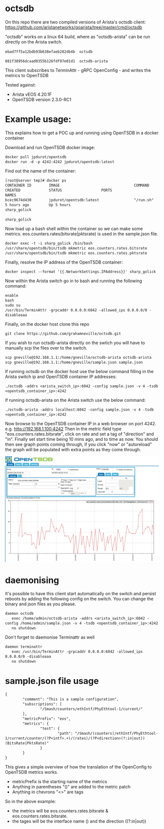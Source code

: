 # octsdb

On this repo there are two compiled versions of Arista's octsdb client: https://github.com/aristanetworks/goarista/tree/master/cmd/octsdb

"octsdb" works on a linux 64 build, where as "octsdb-arista" can be run directly on the Arista switch.

`ebad7ff5a12bdb93b638efaeb282db4b  octsdb`

`081f38956dcaad0355b126fdf97e01d1  octsdb-arista`

This client subscribes to TerminAttr - gRPC OpenConfig - and writes the metrics to OpenTSDB

Tested against:
 - Arista vEOS 4.20.1F
 - OpenTSDB version 2.3.0-RC1



# Example usage:

This explains how to get a POC up and running using OpenTSDB in a docker container

Download and run OpenTSDB docker image:

```
docker pull jpdurot/opentsdb
docker run -d -p 4242:4242 jpdurot/opentsdb:latest
```

Find out the name of the container:

```
[root@server tmp]# docker ps
CONTAINER ID        IMAGE                                  COMMAND                  CREATED             STATUS                  PORTS                                                           NAMES
bcec9674d430        jpdurot/opentsdb:latest                "/run.sh"                5 hours ago         Up 5 hours                                                                              sharp_golick
                                                            sharp_golick
```

Now load up a bash shell within the container so we can make some metrics. eos.counters.rates(bitsrate|pktsrate) is used in the sample.json file. 

```
docker exec -t -i sharp_golick /bin/bash
/usr/share/opentsdb/bin/tsdb mkmetric eos.counters.rates.bitsrate
/usr/share/opentsdb/bin/tsdb mkmetric eos.counters.rates.pktsrate
```

Finally, resolve the IP address of the OpenTSDB container:

```
docker inspect --format '{{.NetworkSettings.IPAddress}}' sharp_golick
```

Now within the Arista switch go in to bash and running the following command:

```
enable
bash
sudo su
/usr/bin/TerminAttr -grpcaddr 0.0.0.0:6042 -allowed_ips 0.0.0.0/0 -disableaaa
```

Finally, on the docker host clone this repo

```
git clone https://github.com/grahamneville/octsdb.git
```

If you wish to run octsdb-arista directly on the swtich you will have to manually scp the files over to the switch.

```
scp gneville@192.168.1.1:/home/gneville/octsdb-arista octsdb-arista
scp gneville@192.168.1.1:/home/gneville/sample.json sample.json
```


If running octsdb on the docker host use the below command filling in the Arista switch ip and OpenTSDB container IP addresses:

```
./octsdb -addrs <arista_switch_ip>:6042 -config sample.json -v 4 -tsdb <opentsdb_container_ip>:4242
```

If running octsdb-arista on the Arista switch use the below command:

```
./octsdb-arista -addrs localhost:6042 -config sample.json -v 4 -tsdb <opentsdb_container_ip>:4242
```


Now browse to the OpenTSDB container IP in a web browser on port 4242. e.g. http://192.168.1.100:4242
Then in the metric field type "eos.counters.rates.bitsrate", click on rate and set a tag of "direction" and "in".
Finally set start time being 10 mins ago, and to time as now. 
You should then see graph points coming through, if you click "now" or "autoreload" the graph will be populated with extra points as they come through.

![jpg](tsdbexample.JPG)



# daemonising

It's possible to have this client start automatically on the switch and persist reboots by adding the following config on the switch.
You can change the binary and json files as you please.

```
daemon octsdb
   exec /home/admin/octsdb-arista -addrs <arista_switch_ip>:6042 -config /home/admin/sample.json -v 4 -tsdb <opentsdb_container_ip>:4242
   no shutdown
```

Don't forget to daemonise Terminattr as well

```
daemon terminattr
   exec /usr/bin/TerminAttr -grpcaddr 0.0.0.0:6042 -allowed_ips 0.0.0.0/0 -disableaaa
   no shutdown
```


# sample.json file usage

```
{
        "comment": "This is a sample configuration",
        "subscriptions": [
                "/Smash/counters/ethIntf/PhyEthtool-1/current/"
        ],
        "metricPrefix": "eos",
        "metrics": {
                "test": {
                        "path": "/Smash/(counters)/ethIntf/PhyEthtool-1/current/counter/(?P<intf>.+)/(rates)/(?P<direction>(?:in|out))(BitsRate|PktsRate)"
                }
        }
}
```

This gives a simple overview of how the translation of the OpenConfig to OpenTSDB metrics works.

 - metricPrefix is the starting name of the metrics
 - Anything in parentheses "()" are added to the metric patch
 - Anything in chevrons "<>" are tags

So in the above example:
 - the metrics will be eos.counters.rates.bitsrate & eos.counters.rates.bitsrate.
 - the tages will be the interface name (<intf>) and the direction (<direction>(?:in|out))
